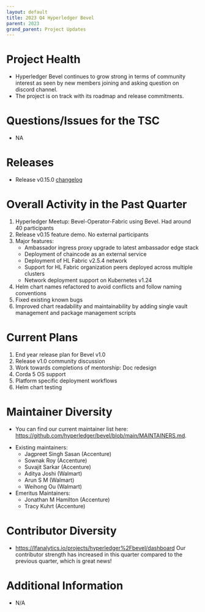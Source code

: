 ```yaml
---
layout: default
title: 2023 Q4 Hyperledger Bevel
parent: 2023
grand_parent: Project Updates
---
```


# Project Health

-	Hyperledger Bevel continues to grow strong in terms of community interest as seen by new members joining and asking question on discord channel.
-	The project is on track with its roadmap and release commitments.

# Questions/Issues for the TSC

-	NA

# Releases

*	Release v0.15.0 [changelog](https://github.com/hyperledger/bevel/releases/tag/v0.15.0.0)

# Overall Activity in the Past Quarter

1. 	Hyperledger Meetup: Bevel-Operator-Fabric using Bevel. Had around 40 participants
2. 	Release v0.15 feature demo. No external participants
3.	Major features:
	-	Ambassador ingress proxy upgrade to latest ambassador edge stack 
	- 	Deployment of chaincode as an external service
	- 	Deployment of HL Fabric v2.5.4 network
	- 	Support for HL Fabric organization peers deployed across multiple clusters
	- 	Network deployment support on Kubernetes v1.24
4.	Helm chart names refactored to avoid conflicts and follow naming conventions
5.	Fixed existing known bugs
6. 	Improved chart readability and maintainability by adding single vault management and package management scripts


# Current Plans
1.	End year release plan for Bevel v1.0
2.	Release v1.0 community discussion
3.	Work towards completions of mentorship: Doc redesign  
4. 	Corda 5 OS support
5. 	Platform specific deployment workflows
6. 	Helm chart testing


# Maintainer Diversity

-	You can find our current maintainer list here:  
<a href="https://github.com/hyperledger/bevel/blob/main/MAINTAINERS.md" class="external-link" rel="nofollow">https://github.com/hyperledger/bevel/blob/main/MAINTAINERS.md</a>.

<!-- -->

-	Existing maintainers:
	-	Jagpreet Singh Sasan (Accenture)
	-	Sownak Roy (Accenture)
	-	Suvajit Sarkar (Accenture)
	-	Aditya Joshi (Walmart)
	-	Arun S M (Walmart)
	-	Weihong Ou (Walmart)
-	Emeritus Maintainers:
	-	Jonathan M Hamilton (Accenture)
	-	Tracy Kuhrt (Accenture)

# Contributor Diversity

-   <a href="https://lfanalytics.io/projects/hyperledger%2Fbevel/dashboard" class="external-link" rel="nofollow">https://lfanalytics.io/projects/hyperledger%2Fbevel/dashboard</a>
Our contributor strength has increased in this quarter compared to
the previous quarter, which is great news!

# Additional Information

-   N/A

